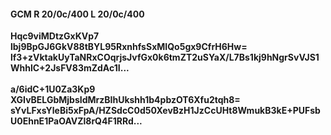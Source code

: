 #### GCM R 20/0c/400 L 20/0c/400
**Hqc9viMDtzGxKVp7**<br/>**lbj9BpGJ6GkV88tBYL95RxnhfsSxMIQo5gx9CfrH6Hw=**<br/>**lf3+zVktakUyTaNRxCOqrjsJvfGx0k6tmZT2uSYaX/L7Bs1kj9hNgrSvVJS1WhhlC+2JsFV83mZdAc1I...**<br/><br/>
**a/6idC+1U0Za3Kp9**<br/>**XGIvBELGbMjbsIdMrzBIhUkshh1b4pbzOT6Xfu2tqh8=**<br/>**sYvLFxsYleBi5xFpA/HZSdcC0d50XevBzH1JzCcUHt8WmukB3kE+PUFsbU0EhnE1PaOAVZl8rQ4F1RRd...**